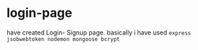 # login-page

 have created Login- Signup page.
 basically i have used 
 ` express
 jsobwebtoken
 nodemon
 mongoose
 bcrypt `
 
